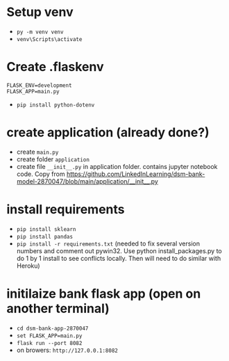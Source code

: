 # Setup venv
- `py -m venv venv`
- `venv\Scripts\activate`

# Create .flaskenv
    FLASK_ENV=development
    FLASK_APP=main.py

- `pip install python-dotenv`

# create application (already done?)
- create `main.py`
- create folder `application`
- create file `__init__.py` in application folder. contains jupyter notebook code. Copy from https://github.com/LinkedInLearning/dsm-bank-model-2870047/blob/main/application/__init__.py

# install requirements
- `pip install sklearn`
- `pip install pandas`
- `pip install -r requirements.txt` (needed to fix several version numbers and comment out pywin32. Use python install_packages.py to do 1 by 1 install to see conflicts locally. Then will need to do similar with Heroku)

# initilaize bank flask app (open on another terminal)
- `cd dsm-bank-app-2870047`
- `set FLASK_APP=main.py`
- `flask run --port 8082`
- on browers: `http://127.0.0.1:8082`

